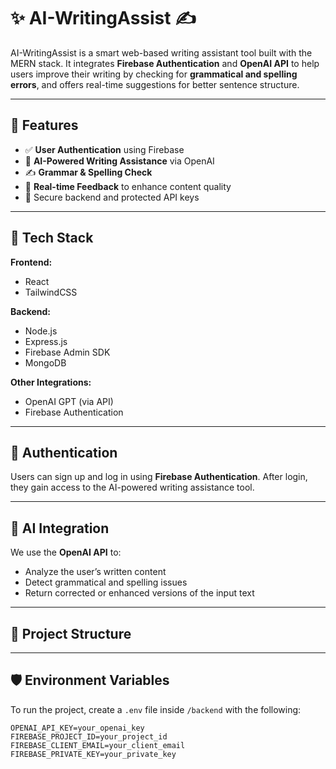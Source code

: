# ✨ AI-WritingAssist ✍️

AI-WritingAssist is a smart web-based writing assistant tool built with the MERN stack. It integrates **Firebase Authentication** and **OpenAI API** to help users improve their writing by checking for **grammatical and spelling errors**, and offers real-time suggestions for better sentence structure.

---

## 🔧 Features

- ✅ **User Authentication** using Firebase
- 🤖 **AI-Powered Writing Assistance** via OpenAI
- ✍️ **Grammar & Spelling Check**
- 📜 **Real-time Feedback** to enhance content quality
- 🔐 Secure backend and protected API keys

---

## 🚀 Tech Stack

**Frontend:**  
- React  
- TailwindCSS

**Backend:**  
- Node.js  
- Express.js  
- Firebase Admin SDK
- MongoDB 

**Other Integrations:**  
- OpenAI GPT (via API)  
- Firebase Authentication  

---

## 🔐 Authentication

Users can sign up and log in using **Firebase Authentication**. After login, they gain access to the AI-powered writing assistance tool.

---

## 🤖 AI Integration

We use the **OpenAI API** to:
- Analyze the user’s written content
- Detect grammatical and spelling issues
- Return corrected or enhanced versions of the input text

---

## 📁 Project Structure


---

## 🛡️ Environment Variables

To run the project, create a `.env` file inside `/backend` with the following:

```env
OPENAI_API_KEY=your_openai_key
FIREBASE_PROJECT_ID=your_project_id
FIREBASE_CLIENT_EMAIL=your_client_email
FIREBASE_PRIVATE_KEY=your_private_key
